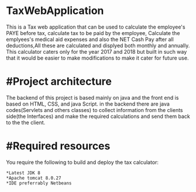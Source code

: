 # TaxWebApplication

This is a Tax web application that can be used to calculate the employee's PAYE before tax,
calculate tax to be paid by the employee, Calculate the emplyees's medical aid expenses and also the NET Cash Pay after all deductions,All these are calculated and displyed both monthly and annually.
This calculator caters only for the year 2017 and 2018 but built in such way that it would be easier to make modifications to make it cater for future use.


#Project architecture
==========================
The backend of this project is based mainly on java and the front end is based on HTML, CSS, and java Script.
in the backend there are java codes(Servlets and others classes) to collect information from the clients side(the Interfaces) and make the required calculations and send them back to the the client.


#Required resources
=======================
You require the following to build and deploy the tax calculator:

	*Latest JDK 8
	*Apache tomcat 8.0.27
	*IDE preferrably Netbeans
